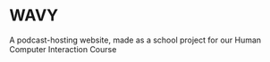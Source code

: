 # WAVY
A podcast-hosting website, made as a school project for our Human Computer Interaction Course
